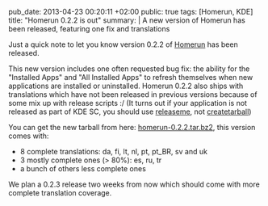 pub_date: 2013-04-23 00:20:11 +02:00
public: true
tags: [Homerun, KDE]
title: "Homerun 0.2.2 is out"
summary: |
    A new version of Homerun has been released, featuring one fix and translations

Just a quick note to let you know version 0.2.2 of [Homerun][] has been released.

This new version includes one often requested bug fix: the ability for the "Installed Apps" and "All Installed Apps" to refresh themselves when new applications are installed or uninstalled. Homerun 0.2.2 also ships with translations which have not been released in previous versions because of some mix up with release scripts :/ (It turns out if your application is not released as part of KDE SC, you should use [releaseme][], not [createtarball][])

You can get the new tarball from here: [homerun-0.2.2.tar.bz2][tarball], this version comes with:

- 8 complete translations: da, fi, lt, nl, pt, pt_BR, sv and uk
- 3 mostly complete ones (> 80%): es, ru, tr
- a bunch of others less complete ones

We plan a 0.2.3 release two weeks from now which should come with more complete translation coverage.

[Homerun]: http://userbase.kde.org/Homerun
[releaseme]: https://projects.kde.org/projects/playground/sdk/releaseme
[createtarball]: https://projects.kde.org/projects/kde/kdesdk/kde-dev-scripts/repository/revisions/master/show/createtarball
[tarball]: http://download.kde.org/unstable/homerun/src/homerun-0.2.2.tar.bz2
